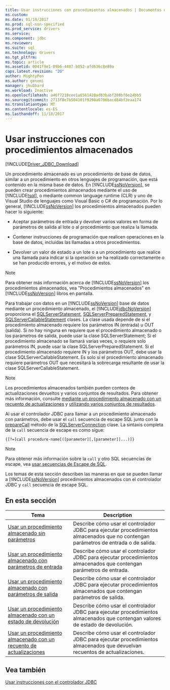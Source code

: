 ```yaml
---
title: Usar instrucciones con procedimientos almacenados | Documentos de Microsoft
ms.custom: 
ms.date: 01/19/2017
ms.prod: sql-non-specified
ms.prod_service: drivers
ms.service: 
ms.component: jdbc
ms.reviewer: 
ms.suite: sql
ms.technology: drivers
ms.tgt_pltfrm: 
ms.topic: article
ms.assetid: 0041f9e1-09b6-4487-b052-afd636c8e89a
caps.latest.revision: "20"
author: MightyPen
ms.author: genemi
manager: jhubbard
ms.workload: Inactive
ms.openlocfilehash: a46f7218cee1a6561428ad83babf288bf8e24bb5
ms.sourcegitcommit: 2713f8e7b504101f9298a0706bacd84bf2eaa174
ms.translationtype: MT
ms.contentlocale: es-ES
ms.lasthandoff: 11/18/2017
---
```

# <a name="using-statements-with-stored-procedures"></a>Usar instrucciones con procedimientos almacenados
[!INCLUDE[Driver_JDBC_Download](../../includes/driver_jdbc_download.md)]

  Un procedimiento almacenado es un procedimiento de base de datos, similar a un procedimiento en otros lenguajes de programación, que está contenido en la misma base de datos. En [!INCLUDE[ssNoVersion](../../includes/ssnoversion_md.md)], se pueden crear procedimientos almacenados mediante el uso de [!INCLUDE[tsql](../../includes/tsql_md.md)], o mediante common language runtime (CLR) y uno de Visual Studio de lenguajes como Visual Basic o C# de programación. Por lo general, [!INCLUDE[ssNoVersion](../../includes/ssnoversion_md.md)] los procedimientos almacenados pueden hacer lo siguiente:  
  
-   Aceptar parámetros de entrada y devolver varios valores en forma de parámetros de salida al lote o al procedimiento que realiza la llamada.  
  
-   Contener instrucciones de programación que realicen operaciones en la base de datos, incluidas las llamadas a otros procedimientos.  
  
-   Devolver un valor de estado a un lote o a un procedimiento que realice una llamada para indicar si la operación se ha realizado correctamente o se han producido errores, y el motivo de estos.  
  
> [!NOTE]  
>  Para obtener más información acerca de [!INCLUDE[ssNoVersion](../../includes/ssnoversion_md.md)] los procedimientos almacenados, vea "Procedimientos almacenados" en [!INCLUDE[ssNoVersion](../../includes/ssnoversion_md.md)] libros en pantalla.  
  
 Para trabajar con datos en un [!INCLUDE[ssNoVersion](../../includes/ssnoversion_md.md)] base de datos mediante un procedimiento almacenado, el [!INCLUDE[jdbcNoVersion](../../includes/jdbcnoversion_md.md)] proporciona el [SQLServerStatement](../../connect/jdbc/reference/sqlserverstatement-class.md), [SQLServerPreparedStatement](../../connect/jdbc/reference/sqlserverpreparedstatement-class.md), y [ SQLServerCallableStatement](../../connect/jdbc/reference/sqlservercallablestatement-class.md) clases. La clase usada depende de si el procedimiento almacenado requiere los parámetros IN (entrada) u OUT (salida). Si no hay ninguna en requiere que el procedimiento almacenado o los parámetros de salida, puede usar la clase SQLServerStatement; Si el procedimiento almacenado se llamará varias veces, o requiere solo parámetros IN, puede usar la clase SQLServerPreparedStatement. Si el procedimiento almacenado requiere IN y los parámetros OUT, debe usar la clase SQLServerCallableStatement. Es solo si el procedimiento almacenado requiere parámetros OUT que necesitará la sobrecarga resultante de usar la clase SQLServerCallableStatement.  
  
> [!NOTE]  
>  Los procedimientos almacenados también pueden conteos de actualizaciones devueltos y varios conjuntos de resultados. Para obtener más información, consulte [mediante un procedimiento almacenado con un recuento de actualizaciones](../../connect/jdbc/using-a-stored-procedure-with-an-update-count.md) y [utilizando varios conjuntos de resultados](../../connect/jdbc/using-multiple-result-sets.md).  
  
 Al usar el controlador JDBC para llamar a un procedimiento almacenado con parámetros, debe usar el `call` secuencia de escape SQL junto con la [prepareCall](../../connect/jdbc/reference/preparecall-method-sqlserverconnection.md) método de la [SQLServerConnection](../../connect/jdbc/reference/sqlserverconnection-class.md) clase. La sintaxis completa de la `call` secuencia de escape es como sigue:  
  
 `{[?=]call procedure-name[([parameter][,[parameter]]...)]}`  
  
> [!NOTE]  
>  Para obtener más información sobre la `call` y otro SQL secuencias de escape, vea [usar secuencias de Escape de SQL](../../connect/jdbc/using-sql-escape-sequences.md).  
  
 Los temas de esta sección describen las maneras en que se pueden llamar a [!INCLUDE[ssNoVersion](../../includes/ssnoversion_md.md)] procedimientos almacenados con el controlador JDBC y `call` secuencia de escape SQL.  
  
## <a name="in-this-section"></a>En esta sección  
  
|Tema|Description|  
|-----------|-----------------|  
|[Usar un procedimiento almacenado sin parámetros](../../connect/jdbc/using-a-stored-procedure-with-no-parameters.md)|Describe cómo usar el controlador JDBC para ejecutar procedimientos almacenados que no contengan parámetros de entrada o de salida.|  
|[Usar un procedimiento almacenado con parámetros de entrada](../../connect/jdbc/using-a-stored-procedure-with-input-parameters.md)|Describe cómo usar el controlador JDBC para ejecutar procedimientos almacenados que contengan parámetros de entrada.|  
|[Usar un procedimiento almacenado con parámetros de salida](../../connect/jdbc/using-a-stored-procedure-with-output-parameters.md)|Describe cómo usar el controlador JDBC para ejecutar procedimientos almacenados que contengan parámetros de salida.|  
|[Usar un procedimiento almacenado con un estado de devolución](../../connect/jdbc/using-a-stored-procedure-with-a-return-status.md)|Describe cómo usar el controlador JDBC para ejecutar procedimientos almacenados que contengan valores de estado de devolución.|  
|[Usar un procedimiento almacenado con un recuento de actualizaciones](../../connect/jdbc/using-a-stored-procedure-with-an-update-count.md)|Describe cómo usar el controlador JDBC para ejecutar procedimientos almacenados que devuelvan recuentos de actualizaciones.|  
  
## <a name="see-also"></a>Vea también  
 [Usar instrucciones con el controlador JDBC](../../connect/jdbc/using-statements-with-the-jdbc-driver.md)  
  
  
